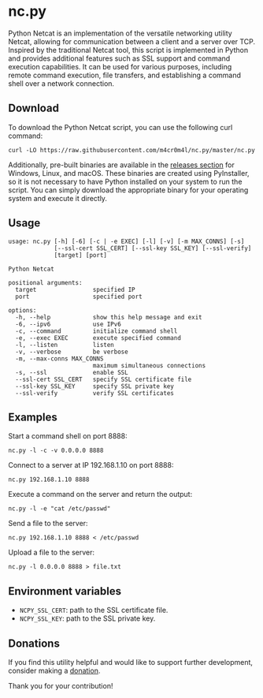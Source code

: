 # nc.py
Python Netcat is an implementation of the versatile networking utility Netcat, allowing for communication between a client and a server over TCP. Inspired by the traditional Netcat tool, this script is implemented in Python and provides additional features such as SSL support and command execution capabilities. It can be used for various purposes, including remote command execution, file transfers, and establishing a command shell over a network connection. 

## Download
To download the Python Netcat script, you can use the following curl command:
```
curl -LO https://raw.githubusercontent.com/m4cr0m4l/nc.py/master/nc.py
```

Additionally, pre-built binaries are available in the [releases section](https://github.com/m4cr0m4l/nc.py/releases) for Windows, Linux, and macOS. These binaries are created using PyInstaller, so it is not necessary to have Python installed on your system to run the script. You can simply download the appropriate binary for your operating system and execute it directly.


## Usage
```
usage: nc.py [-h] [-6] [-c | -e EXEC] [-l] [-v] [-m MAX_CONNS] [-s]
             [--ssl-cert SSL_CERT] [--ssl-key SSL_KEY] [--ssl-verify]
             [target] [port]

Python Netcat

positional arguments:
  target                specified IP
  port                  specified port

options:
  -h, --help            show this help message and exit
  -6, --ipv6            use IPv6
  -c, --command         initialize command shell
  -e, --exec EXEC       execute specified command
  -l, --listen          listen
  -v, --verbose         be verbose
  -m, --max-conns MAX_CONNS
                        maximum simultaneous connections
  -s, --ssl             enable SSL
  --ssl-cert SSL_CERT   specify SSL certificate file
  --ssl-key SSL_KEY     specify SSL private key
  --ssl-verify          verify SSL certificates
```

## Examples
Start a command shell on port 8888:
```
nc.py -l -c -v 0.0.0.0 8888
```

Connect to a server at IP 192.168.1.10 on port 8888:
```
nc.py 192.168.1.10 8888
```

Execute a command on the server and return the output:
```
nc.py -l -e "cat /etc/passwd"
```

Send a file to the server:
```
nc.py 192.168.1.10 8888 < /etc/passwd
```

Upload a file to the server:
```
nc.py -l 0.0.0.0 8888 > file.txt
```

## Environment variables
- `NCPY_SSL_CERT`: path to the SSL certificate file.
- `NCPY_SSL_KEY`: path to the SSL private key.

## Donations
If you find this utility helpful and would like to support further development, consider making a [donation](https://github.com/m4cr0m4l).

Thank you for your contribution!
